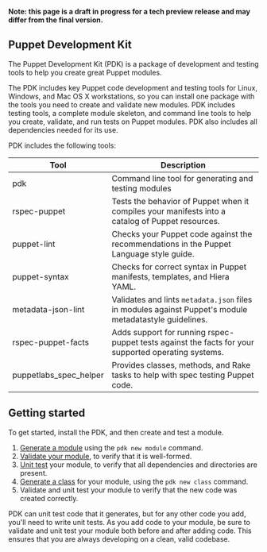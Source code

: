 
**Note: this page is a draft in progress for a tech preview release and may differ from the final version.**

## Puppet Development Kit

The Puppet Development Kit (PDK) is a package of development and testing tools to help you create great Puppet modules.

The PDK includes key Puppet code development and testing tools for Linux, Windows, and Mac OS X workstations, so you can install one package with the tools you need to create and validate new modules. PDK includes testing tools, a complete module skeleton, and command line tools to help you create, validate, and run tests on Puppet modules. PDK also includes all dependencies needed for its use.

PDK includes the following tools:

Tool   | Description
----------------|-------------------------
pdk | Command line tool for generating and testing modules
rspec-puppet | Tests the behavior of Puppet when it compiles your manifests into a catalog of Puppet resources.
puppet-lint | Checks your Puppet code against the recommendations in the Puppet Language style guide.
puppet-syntax | Checks for correct syntax in Puppet manifests, templates, and Hiera YAML.
metadata-json-lint | Validates and lints `metadata.json` files in modules against  Puppet's module metadatastyle guidelines.
rspec-puppet-facts | Adds support for running rspec-puppet tests against the facts for your supported operating systems.
puppetlabs_spec_helper | Provides classes, methods, and Rake tasks to help with spec testing Puppet code.


## Getting started

To get started, install the PDK, and then create and test a module.

<!--TK: overview workflow graphic-->

1. [Generate a module](./pdk_generating_modules.md) using the `pdk new module` command.
1. [Validate your module](./pdk_testing.md#validating-modules), to verify that it is well-formed.
1. [Unit test](./pdk_testing.md#unit-testing-modules) your module, to verify that all dependencies and directories are present.
1. [Generate a class](./pdk_generating_modules.md#generate-a-new-class) for your module, using the `pdk new class` command.
1. Validate and unit test your module to verify that the new code was created correctly.

PDK can unit test code that it generates, but for any other code you add, you'll need to write unit tests. As you add code to your module, be sure to validate and unit test your module both before and after adding code. This ensures that you are always developing on a clean, valid codebase.
